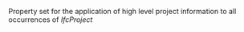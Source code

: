 Property set for the application of high level project information to all occurrences of _IfcProject_
